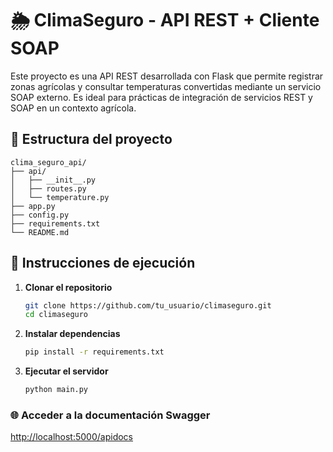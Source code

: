 # 🌦️ ClimaSeguro - API REST + Cliente SOAP

Este proyecto es una API REST desarrollada con Flask que permite registrar zonas agrícolas y consultar temperaturas convertidas mediante un servicio SOAP externo. Es ideal para prácticas de integración de servicios REST y SOAP en un contexto agrícola.

## 📁 Estructura del proyecto

```text
clima_seguro_api/
├── api/
│   ├── __init__.py
│   ├── routes.py
│   └── temperature.py
├── app.py
├── config.py
├── requirements.txt
└── README.md
```


## 🚀 Instrucciones de ejecución

1. **Clonar el repositorio**  
   ```bash
   git clone https://github.com/tu_usuario/climaseguro.git
   cd climaseguro

2. **Instalar dependencias**
   ```bash
   pip install -r requirements.txt

3. **Ejecutar el servidor**
   ```bash
   python main.py

### 🌐 Acceder a la documentación Swagger

[http://localhost:5000/apidocs](http://localhost:5000/apidocs)
